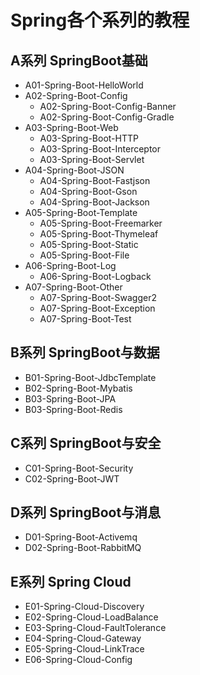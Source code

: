 # Spring各个系列的教程

## A系列 SpringBoot基础
- A01-Spring-Boot-HelloWorld
- A02-Spring-Boot-Config
  - A02-Spring-Boot-Config-Banner
  - A02-Spring-Boot-Config-Gradle
- A03-Spring-Boot-Web
  - A03-Spring-Boot-HTTP
  - A03-Spring-Boot-Interceptor
  - A03-Spring-Boot-Servlet
- A04-Spring-Boot-JSON
  - A04-Spring-Boot-Fastjson
  - A04-Spring-Boot-Gson
  - A04-Spring-Boot-Jackson
- A05-Spring-Boot-Template
  - A05-Spring-Boot-Freemarker
  - A05-Spring-Boot-Thymeleaf
  - A05-Spring-Boot-Static
  - A05-Spring-Boot-File
- A06-Spring-Boot-Log
  - A06-Spring-Boot-Logback
- A07-Spring-Boot-Other
  - A07-Spring-Boot-Swagger2
  - A07-Spring-Boot-Exception
  - A07-Spring-Boot-Test

## B系列 SpringBoot与数据
- B01-Spring-Boot-JdbcTemplate
- B02-Spring-Boot-Mybatis
- B03-Spring-Boot-JPA
- B03-Spring-Boot-Redis

## C系列 SpringBoot与安全
- C01-Spring-Boot-Security
- C02-Spring-Boot-JWT

## D系列 SpringBoot与消息
- D01-Spring-Boot-Activemq
- D02-Spring-Boot-RabbitMQ

## E系列 Spring Cloud
- E01-Spring-Cloud-Discovery
- E02-Spring-Cloud-LoadBalance
- E03-Spring-Cloud-FaultTolerance
- E04-Spring-Cloud-Gateway
- E05-Spring-Cloud-LinkTrace
- E06-Spring-Cloud-Config